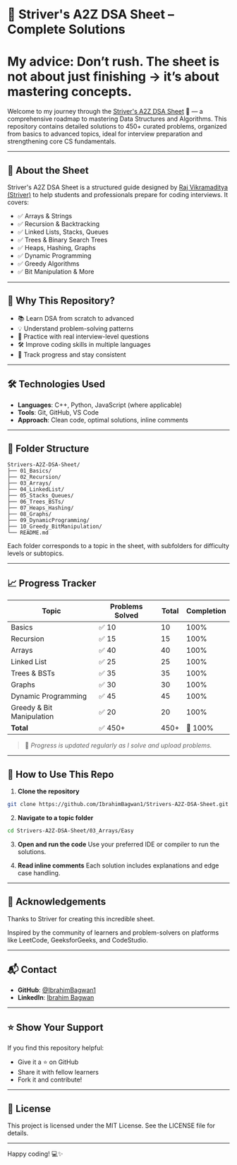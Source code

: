 # 📘 Striver's A2Z DSA Sheet – Complete Solutions
# My advice: Don’t rush. The sheet is not about just finishing → it’s about mastering concepts.

Welcome to my journey through the [Striver's A2Z DSA Sheet](https://takeuforward.org/strivers-a2z-dsa-course/strivers-a2z-dsa-course-sheet-2) 🚀 — a comprehensive roadmap to mastering Data Structures and Algorithms. This repository contains detailed solutions to 450+ curated problems, organized from basics to advanced topics, ideal for interview preparation and strengthening core CS fundamentals.

---

## 📌 About the Sheet

Striver's A2Z DSA Sheet is a structured guide designed by [Raj Vikramaditya (Striver)](https://www.linkedin.com/in/rajvikramaditya/) to help students and professionals prepare for coding interviews. It covers:

- ✅ Arrays & Strings
- ✅ Recursion & Backtracking
- ✅ Linked Lists, Stacks, Queues
- ✅ Trees & Binary Search Trees
- ✅ Heaps, Hashing, Graphs
- ✅ Dynamic Programming
- ✅ Greedy Algorithms
- ✅ Bit Manipulation & More

---

## 🧠 Why This Repository?

- 📚 Learn DSA from scratch to advanced
- 💡 Understand problem-solving patterns
- 🧪 Practice with real interview-level questions
- 🛠️ Improve coding skills in multiple languages
- 🎯 Track progress and stay consistent

---

## 🛠️ Technologies Used

- **Languages**: C++, Python, JavaScript (where applicable)
- **Tools**: Git, GitHub, VS Code
- **Approach**: Clean code, optimal solutions, inline comments

---

## 📂 Folder Structure

```
Strivers-A2Z-DSA-Sheet/
├── 01_Basics/
├── 02_Recursion/
├── 03_Arrays/
├── 04_LinkedList/
├── 05_Stacks_Queues/
├── 06_Trees_BSTs/
├── 07_Heaps_Hashing/
├── 08_Graphs/
├── 09_DynamicProgramming/
├── 10_Greedy_BitManipulation/
└── README.md
```
Each folder corresponds to a topic in the sheet, with subfolders for difficulty levels or subtopics.

---

## 📈 Progress Tracker

| Topic                        | Problems Solved | Total | Completion |
|-----------------------------|-----------------|-------|------------|
| Basics                      | ✅ 10            | 10    | 100%       |
| Recursion                   | ✅ 15            | 15    | 100%       |
| Arrays                      | ✅ 40            | 40    | 100%       |
| Linked List                 | ✅ 25            | 25    | 100%       |
| Trees & BSTs                | ✅ 35            | 35    | 100%       |
| Graphs                      | ✅ 30            | 30    | 100%       |
| Dynamic Programming         | ✅ 45            | 45    | 100%       |
| Greedy & Bit Manipulation   | ✅ 20            | 20    | 100%       |
| **Total**                   | ✅ 450+          | 450+  | 🎉 100%     |

> 📌 *Progress is updated regularly as I solve and upload problems.*

---

## 🚀 How to Use This Repo

1. **Clone the repository**
  ```bash
  git clone https://github.com/IbrahimBagwan1/Strivers-A2Z-DSA-Sheet.git
  ```
2. **Navigate to a topic folder**
  ```bash
  cd Strivers-A2Z-DSA-Sheet/03_Arrays/Easy
  ```
3. **Open and run the code**
  Use your preferred IDE or compiler to run the solutions.

4. **Read inline comments**
  Each solution includes explanations and edge case handling.

---

## 🙌 Acknowledgements

Thanks to Striver for creating this incredible sheet.

Inspired by the community of learners and problem-solvers on platforms like LeetCode, GeeksforGeeks, and CodeStudio.

---

## 📬 Contact

- **GitHub**: [@IbrahimBagwan1](https://github.com/IbrahimBagwan1)
- **LinkedIn**: [Ibrahim Bagwan](https://www.linkedin.com/in/ibrahimbagwan/)

---

## ⭐️ Show Your Support

If you find this repository helpful:

- Give it a ⭐️ on GitHub
- Share it with fellow learners
- Fork it and contribute!

---

## 📄 License

This project is licensed under the MIT License. See the LICENSE file for details.

---

Happy coding! 💻✨
